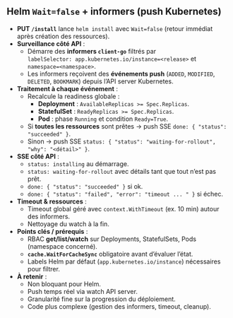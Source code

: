 ## Helm `Wait=false` + informers (push Kubernetes)

- **PUT `/install`** lance `helm install` avec `Wait=false` (retour immédiat après création des ressources).
- **Surveillance côté API** :
  - Démarre des **informers `client-go`** filtrés par  
    `labelSelector: app.kubernetes.io/instance=<release>` et `namespace=<namespace>`.
  - Les informers reçoivent des **événements push** (`ADDED`, `MODIFIED`, `DELETED`, `BOOKMARK`) depuis l’API server Kubernetes.
- **Traitement à chaque événement** :
  - Recalcule la readiness globale :
    - **Deployment** : `AvailableReplicas >= Spec.Replicas`.
    - **StatefulSet** : `ReadyReplicas >= Spec.Replicas`.
    - **Pod** : phase `Running` et condition `Ready=True`.
  - Si **toutes les ressources** sont prêtes → push SSE `done: { "status": "succeeded" }`.
  - Sinon → push SSE `status: { "status": "waiting-for-rollout", "why": "<détail>" }`.
- **SSE côté API** :
  - `status: installing` au démarrage.
  - `status: waiting-for-rollout` avec détails tant que tout n’est pas prêt.
  - `done: { "status": "succeeded" }` si ok.
  - `done: { "status": "failed", "error": "timeout ... " }` si échec.
- **Timeout & ressources** :
  - Timeout global géré avec `context.WithTimeout` (ex. 10 min) autour des informers.
  - Nettoyage du watch à la fin.
- **Points clés / prérequis** :
  - RBAC **get/list/watch** sur Deployments, StatefulSets, Pods (namespace concerné).
  - **`cache.WaitForCacheSync`** obligatoire avant d’évaluer l’état.
  - Labels Helm par défaut (`app.kubernetes.io/instance`) nécessaires pour filtrer.
- **À retenir** :
  - Non bloquant pour Helm.
  - Push temps réel via watch API server.
  - Granularité fine sur la progression du déploiement.
  - Code plus complexe (gestion des informers, timeout, cleanup).